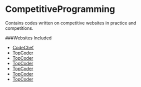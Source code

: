 # CompetitiveProgramming
Contains codes written on competitive websites in practice and competitions.

###Websites Included
* [CodeChef](https://www.codechef.com/)
* [TopCoder](https://www.topcoder.com/)
* [TopCoder](https://www.topcoder.com/)
* [TopCoder](https://www.topcoder.com/)
* [TopCoder](https://www.topcoder.com/)
* [TopCoder](https://www.topcoder.com/)
* [TopCoder](https://www.topcoder.com/)
